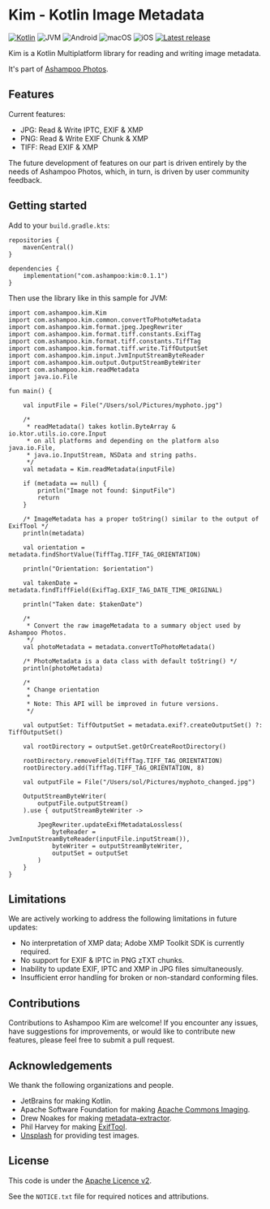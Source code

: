 # Kim - Kotlin Image Metadata
[![Kotlin](https://img.shields.io/badge/kotlin-1.8.20-blue.svg?logo=kotlin)](httpw://kotlinlang.org)
![JVM](https://img.shields.io/badge/-JVM-gray.svg?style=flat)
![Android](https://img.shields.io/badge/-Android-gray.svg?style=flat)
![macOS](https://img.shields.io/badge/-macOS-gray.svg?style=flat)
![iOS](https://img.shields.io/badge/-iOS-gray.svg?style=flat)
[![Latest release](https://img.shields.io/github/v/release/realAshampoo/kim?color=brightgreen&label=latest%20release)](https://github.com/realAshampoo/kim/releases/latest)

Kim is a Kotlin Multiplatform library for reading and writing image metadata.

It's part of [Ashampoo Photos](https://ashampoo.com/photos).

## Features

Current features:

* JPG: Read & Write IPTC, EXIF & XMP
* PNG: Read & Write EXIF Chunk & XMP
* TIFF: Read EXIF & XMP

The future development of features on our part is driven entirely by the
needs of Ashampoo Photos, which, in turn, is driven by user community feedback.

## Getting started

Add to your `build.gradle.kts`:
```
repositories {
    mavenCentral()
}

dependencies {
    implementation("com.ashampoo:kim:0.1.1")
}
```

Then use the library like in this sample for JVM:
```
import com.ashampoo.kim.Kim
import com.ashampoo.kim.common.convertToPhotoMetadata
import com.ashampoo.kim.format.jpeg.JpegRewriter
import com.ashampoo.kim.format.tiff.constants.ExifTag
import com.ashampoo.kim.format.tiff.constants.TiffTag
import com.ashampoo.kim.format.tiff.write.TiffOutputSet
import com.ashampoo.kim.input.JvmInputStreamByteReader
import com.ashampoo.kim.output.OutputStreamByteWriter
import com.ashampoo.kim.readMetadata
import java.io.File

fun main() {

    val inputFile = File("/Users/sol/Pictures/myphoto.jpg")

    /*
     * readMetadata() takes kotlin.ByteArray & io.ktor.utils.io.core.Input
     * on all platforms and depending on the platform also java.io.File,
     * java.io.InputStream, NSData and string paths.
     */
    val metadata = Kim.readMetadata(inputFile)

    if (metadata == null) {
        println("Image not found: $inputFile")
        return
    }

    /* ImageMetadata has a proper toString() similar to the output of ExifTool */
    println(metadata)

    val orientation = metadata.findShortValue(TiffTag.TIFF_TAG_ORIENTATION)

    println("Orientation: $orientation")

    val takenDate = metadata.findTiffField(ExifTag.EXIF_TAG_DATE_TIME_ORIGINAL)

    println("Taken date: $takenDate")

    /*
     * Convert the raw imageMetadata to a summary object used by Ashampoo Photos.
     */
    val photoMetadata = metadata.convertToPhotoMetadata()

    /* PhotoMetadata is a data class with default toString() */
    println(photoMetadata)

    /*
     * Change orientation
     *
     * Note: This API will be improved in future versions.
     */

    val outputSet: TiffOutputSet = metadata.exif?.createOutputSet() ?: TiffOutputSet()

    val rootDirectory = outputSet.getOrCreateRootDirectory()

    rootDirectory.removeField(TiffTag.TIFF_TAG_ORIENTATION)
    rootDirectory.add(TiffTag.TIFF_TAG_ORIENTATION, 8)

    val outputFile = File("/Users/sol/Pictures/myphoto_changed.jpg")

    OutputStreamByteWriter(
        outputFile.outputStream()
    ).use { outputStreamByteWriter ->

        JpegRewriter.updateExifMetadataLossless(
            byteReader = JvmInputStreamByteReader(inputFile.inputStream()),
            byteWriter = outputStreamByteWriter,
            outputSet = outputSet
        )
    }
}
```

## Limitations

We are actively working to address the following limitations in future updates:

* No interpretation of XMP data; Adobe XMP Toolkit SDK is currently required.
* No support for EXIF & IPTC in PNG zTXT chunks.
* Inability to update EXIF, IPTC and XMP in JPG files simultaneously.
* Insufficient error handling for broken or non-standard conforming files.

## Contributions

Contributions to Ashampoo Kim are welcome! If you encounter any issues,
have suggestions for improvements, or would like to contribute new features,
please feel free to submit a pull request.

## Acknowledgements

We thank the following organizations and people.

* JetBrains for making Kotlin.
* Apache Software Foundation for making [Apache Commons Imaging](https://commons.apache.org/proper/commons-imaging/).
* Drew Noakes for making [metadata-extractor](https://github.com/drewnoakes/metadata-extractor).
* Phil Harvey for making [ExifTool](https://exiftool.org/).
* [Unsplash](https://unsplash.com) for providing test images.

## License

This code is under the [Apache Licence v2](https://www.apache.org/licenses/LICENSE-2.0).

See the `NOTICE.txt` file for required notices and attributions.
